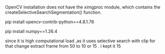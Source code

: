 OpenCV installation does not have the ximgproc module, which contains the createSelectiveSearchSegmentation() function.


pip install opencv-contrib-python==4.8.1.78

pip install numpy==1.26.4


since it is high computational load ,as it uses selective search with clip 
for that change extract frame from 50 to 10 or 15 . i kept it 15
